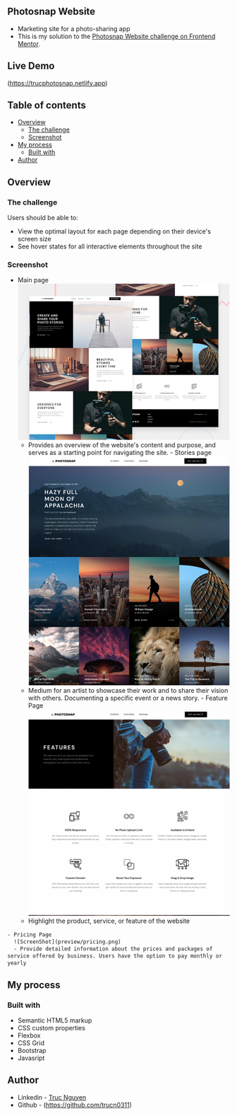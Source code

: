 ## Photosnap Website

- Marketing site for a photo-sharing app
- This is my solution to the [Photosnap Website challenge on Frontend Mentor](https://www.frontendmentor.io/challenges/photosnap-multipage-website-nMDSrNmNW).

## Live Demo
  (https://trucphotosnap.netlify.app)

## Table of contents

- [Overview](#overview)
  - [The challenge](#the-challenge)
  - [Screenshot](#screenshot)
- [My process](#my-process)
  - [Built with](#built-with)
- [Author](#author)

## Overview

### The challenge

Users should be able to:

- View the optimal layout for each page depending on their device's screen size
- See hover states for all interactive elements throughout the site

### Screenshot

   - Main page
      ![ScreenShot](preview/preview.jpg)
      - Provides an overview of the website's content and purpose, and serves as a starting point for navigating the site.
    - Stories page
      ![ScreenShot](preview/stories.png)
      - Medium for an artist to showcase their work and to share their vision with others. Documenting a specific event or a news story.
    - Feature Page
      ![ScreenShot](preview/feature.png)
      - Highlight the product, service, or feature of the website

    - Pricing Page
      ![ScreenShot](preview/pricing.png)
      - Provide detailed information about the prices and packages of service offered by business. Users have the option to pay monthly or yearly

## My process

### Built with

- Semantic HTML5 markup
- CSS custom properties
- Flexbox
- CSS Grid
- Bootstrap
- Javasript

## Author

- Linkedin - [Truc Nguyen](https://www.linkedin.com/in/truc-nguyen-480222230/)
- Github - (https://github.com/trucn0311)
